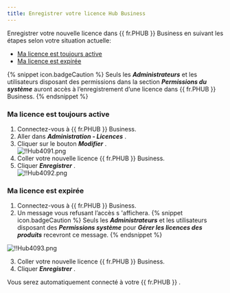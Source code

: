 ```yaml
---
title: Enregistrer votre licence Hub Business
---
```

Enregistrer votre nouvelle licence dans {{ fr.PHUB }} Business en suivant les étapes selon votre situation actuelle:  

* [Ma licence est toujours active](#ma-licence-est-toujours-active) 
* [Ma licence est expirée](#ma-licence-est-expirée)  

{% snippet icon.badgeCaution %} 
Seuls les ***Administrateurs*** et les utilisateurs disposant des permissions dans la section ***Permissions du système*** auront accès à l’enregistrement d’une licence dans {{ fr.PHUB }} Business. 
{% endsnippet %}
 
### Ma licence est toujours active 

1. Connectez-vous à {{ fr.PHUB }} Business. 
1. Aller dans ***Administration - Licences*** . 
1. Cliquer sur le bouton ***Modifier*** .  
![!!Hub4091.png](https://webdevolutions.azureedge.net/docs/fr/hub/Hub4091.png) 
1. Coller votre nouvelle licence {{ fr.PHUB }} Business. 
1. Cliquer ***Enregistrer*** .  
![!!Hub4092.png](https://webdevolutions.azureedge.net/docs/fr/hub/Hub4092.png) 

### Ma licence est expirée 

1. Connectez-vous à {{ fr.PHUB }} Business. 
1. Un message vous refusant l’accès s 'affichera. 
{% snippet icon.badgeCaution %} 
Seuls les ***Administrateurs*** et les utilisateurs disposant des ***Permissions système*** pour ***Gérer les licences des produits*** recevront ce message. 
{% endsnippet %}
 
![!!Hub4093.png](https://webdevolutions.azureedge.net/docs/fr/hub/Hub4093.png)  

3. Coller votre nouvelle licence {{ fr.PHUB }} Business. 
1. Cliquer ***Enregistrer*** .  

Vous serez automatiquement connecté à votre {{ fr.PHUB }} . 

